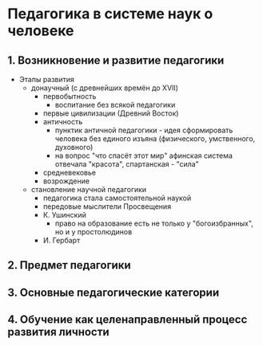 # Педагогика в системе наук о человеке
## 1. Возникновение и развитие педагогики
- Этапы развития
	- донаучный (с древнейших времён до XVII)
		- первобытность
			- воспитание без всякой педагогики
		- первые цивилизации (Древний Восток)
		- античность
			- пунктик античной педагогики - идея сформировать человека без единого изъяна (физического, умственного, духовного)
			- на вопрос "что спасёт этот мир" афинская система отвечала "красота", спартанская - "сила"
		- средневековье
		- возрождение
	- становление научной педагогики
		- педагогика стала самостоятельной наукой
		- передовые мыслители Просвещения
		- К. Ушинский
			- право на образование есть не только у "богоизбранных", но и у простолюдинов
		- И. Гербарт
## 2. Предмет педагогики
## 3. Основные педагогические категории
## 4. Обучение как целенаправленный процесс развития личности